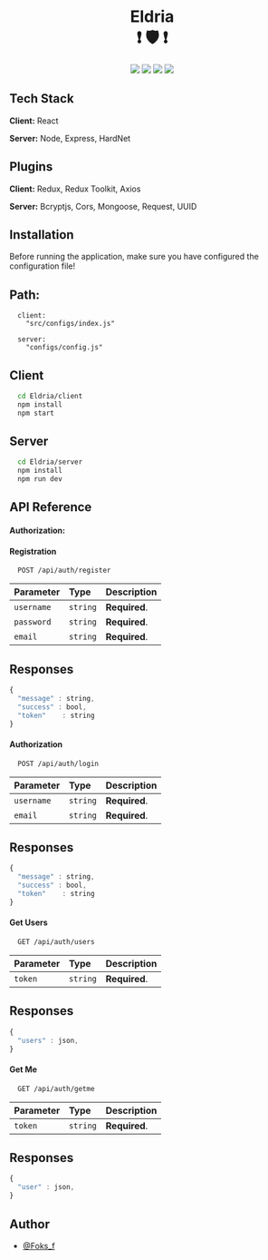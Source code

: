 <div align="center">

# Eldria <br> ❗ :shield: ❗

![](https://img.shields.io/badge/License-MIT-green.svg)
![](https://img.shields.io/badge/Author-Foks_f-orange.svg)
![](https://img.shields.io/badge/Node->=10-blue.svg)
![](https://img.shields.io/badge/Python-3.12-blue.svg)

</div>


## Tech Stack

**Client:** React

**Server:** Node, Express, HardNet


## Plugins

**Client:** Redux, Redux Toolkit, Axios

**Server:** Bcryptjs, Cors, Mongoose, Request, UUID

## Installation

Before running the application, make sure you have configured the configuration file!

## Path:
```path
  client:
    "src/configs/index.js"

  server:
    "configs/config.js"
```

## Client

```bash
  cd Eldria/client
  npm install
  npm start
```

## Server

```bash
  cd Eldria/server
  npm install
  npm run dev
```
    
## API Reference
#### Authorization:

#### Registration

```http
  POST /api/auth/register
```

| Parameter | Type     | Description                |
| :-------- | :------- | :------------------------- |
| `username` | `string` | **Required**.|
| `password` | `string` | **Required**.|
| `email` | `string` | **Required**.|

## Responses

```javascript
{
  "message" : string,
  "success" : bool,
  "token"    : string
}
```

#### Authorization

```http
  POST /api/auth/login
```

| Parameter | Type     | Description                |
| :-------- | :------- | :------------------------- |
| `username` | `string` | **Required**.|
| `email` | `string` | **Required**.|

## Responses

```javascript
{
  "message" : string,
  "success" : bool,
  "token"    : string
}
```

#### Get Users

```http
  GET /api/auth/users
```

| Parameter | Type     | Description                |
| :-------- | :------- | :------------------------- |
| `token` | `string` | **Required**.|

## Responses

```javascript
{
  "users" : json,
}
```

#### Get Me

```http
  GET /api/auth/getme
```

| Parameter | Type     | Description                |
| :-------- | :------- | :------------------------- |
| `token` | `string` | **Required**.|

## Responses

```javascript
{
  "user" : json,
}
```



## Author

- [@Foks_f](https://www.github.com/foksif)

